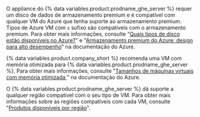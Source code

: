 O appliance do {% data variables.product.prodname_ghe_server %} requer um disco de dados de armazenamento premium e é compatível com qualquer VM do Azure que tenha suporte ao armazenamento premium. Tipos de Azure VM com `s` sufixo são compatíveis com o armazenamento premium. Para obter mais informações, consulte "[Quais tipos de disco estão disponíveis no Azure?](https://docs.microsoft.com/en-us/azure/virtual-machines/disks-types#premium-ssd)" e "[Armazenamento premium do Azure: design para alto desempenho](https://docs.microsoft.com/en-us/azure/virtual-machines/premium-storage-performance)" na documentação do Azure.

{% data variables.product.company_short %} recomenda uma VM com memória otimizada para {% data variables.product.prodname_ghe_server %}. Para obter mais informações, consulte "[Tamanhos de máquinas virtuais com memória otimizada ](https://docs.microsoft.com/en-us/azure/virtual-machines/sizes-memory)" na documentação do Azure.

O {% data variables.product.prodname_ghe_server %} dá suporte a qualquer região compatível com o seu tipo de VM. Para obter mais informações sobre as regiões compatíveis com cada VM, consulte "[Produtos disponíveis por região](https://azure.microsoft.com/regions/services/)".